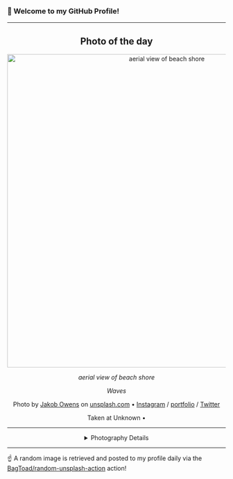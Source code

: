 ### 👋 Welcome to my GitHub Profile!

----
<div align="center">

## Photo of the day
  
  <a href="https://unsplash.com/photos/aerial-view-of-beach-shore-EwRM05V0VSI"><img width="720" src="https://images.unsplash.com/photo-1489914099268-1dad649f76bf?crop=entropy&cs=tinysrgb&fit=max&fm=jpg&ixid=M3w1OTQ0OTd8MHwxfHJhbmRvbXx8fHx8fHx8fDE3NDAxMTgxNTN8&ixlib=rb-4.0.3&q=80&w=1080" alt="aerial view of beach shore"></a>
  
  <em>aerial view of beach shore</em>
  
  <em>Waves</em>

  Photo by [Jakob Owens](https://amap.to/jakobowens/) on [unsplash.com](https://unsplash.com/) • [Instagram](https://instagram.com/jakobowens) / [portfolio](https://amap.to/jakobowens/) / [Twitter](https://twitter.com/jakobOwenss)
  
  Taken at Unknown • 
  
  ---
  
<details>
<summary>Photography Details</summary>
  
| Parameter     | Value |
| ------------- | ----- |
| Camera Model  | Canon EOS-1D X Mark II |
| Exposure Time | 1/1250 |
| Aperture      | 4.5 |
| Focal Length  | 35.0 |
| ISO           | 320 |
| Location      | Unknown (null) |
| Coordinates   | Latitude null, Longitude null |

</details>

</div>

----

☝️ A random image is retrieved and posted to my profile daily via the [BagToad/random-unsplash-action](https://github.com/BagToad/random-unsplash-action) action!
